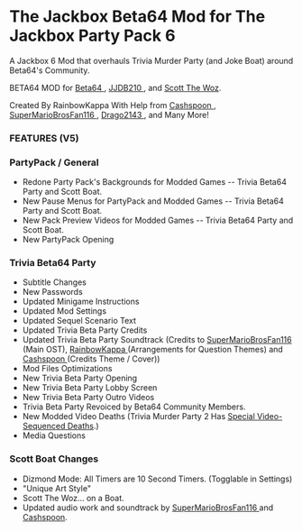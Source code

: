 # The Jackbox Beta64 Mod for The Jackbox Party Pack 6
A Jackbox 6 Mod that overhauls Trivia Murder Party (and Joke Boat) around Beta64's Community.

BETA64 MOD for [Beta64 ](https://www.twitch.tv/beta64) , [JJDB210 ](https://www.twitch.tv/jjdb210), and [Scott The Woz](https://www.youtube.com/scottthewoz).

Created By RainbowKappa With Help from [Cashspoon ](https://www.youtube.com/channel/UCmEIenKMXfXL9CLx43zDwcA), [SuperMarioBrosFan116 ](https://cdn.discordapp.com/attachments/1017209328517787688/1128425732285136967/image.png), [Drago2143 ](https://www.youtube.com/channel/UC3Hn_HgWwfCX5nsUNtC8ltg), and Many More!

### FEATURES (V5)

### PartyPack / General 
 - Redone Party Pack's Backgrounds for Modded Games  -- Trivia Beta64 Party and Scott Boat.
 - New Pause Menus for PartyPack and Modded Games -- Trivia Beta64 Party and Scott Boat.
 - New Pack Preview Videos for Modded Games -- Trivia Beta64 Party and Scott Boat.
 - New PartyPack Opening

### Trivia Beta64 Party 
 - Subtitle Changes
 - New Passwords 
 - Updated Minigame Instructions
 - Updated Mod Settings
 - Updated Sequel Scenario Text
 - Updated Trivia Beta Party Credits
 - Updated Trivia Beta Party Soundtrack (Credits to [SuperMarioBrosFan116 ](https://cdn.discordapp.com/attachments/1017209328517787688/1128425732285136967/image.png)(Main OST), [RainbowKappa ](https://cdn.discordapp.com/attachments/1112941584145731606/1129786477946093678/Screenshot_2023-07-15_094754.png)(Arrangements for Question Themes) and [Cashspoon ](https://www.youtube.com/channel/UCmEIenKMXfXL9CLx43zDwcA)(Credits Theme / Cover))
 - Mod Files Optimizations
 - New Trivia Beta Party Opening 
 - New Trivia Beta Party Lobby Screen
 - New Trivia Beta Party Outro Videos
 - Trivia Beta Party Revoiced by Beta64 Community Members.
 - New Modded Video Deaths (Trivia Murder Party 2 Has [Special Video-Sequenced Deaths](https://www.youtube.com/watch?v=7MfD7ezGLLQ&pp=ygUgdmlkZW8gZGVhdGhzIHRyaXZpYSBtdXJkZXIgcGFydHk%3D).)
 - Media Questions

### Scott Boat Changes
 - Dizmond Mode: All Timers are 10 Second Timers. (Togglable in Settings)
 - "Unique Art Style"
 - Scott The Woz... on a Boat.
 - Updated audio work and soundtrack by [SuperMarioBrosFan116 ](https://cdn.discordapp.com/attachments/1017209328517787688/1128425732285136967/image.png)and [Cashspoon](https://www.youtube.com/channel/UCmEIenKMXfXL9CLx43zDwcA).

